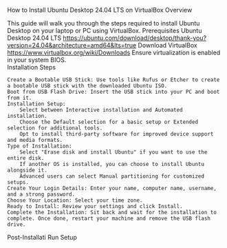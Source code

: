 How to Install Ubuntu Desktop 24.04 LTS on VirtualBox
Overview

This guide will walk you through the steps required to install Ubuntu Desktop on your laptop or PC using VirtualBox.
Prerequisites
    Ubuntu Desktop 24.04 LTS
    https://ubuntu.com/download/desktop/thank-you?version=24.04&architecture=amd64&lts=true
    Download VirtualBox
    https://www.virtualbox.org/wiki/Downloads
     Ensure virtualization is enabled in your system BIOS.   
Installation Steps

    Create a Bootable USB Stick: Use tools like Rufus or Etcher to create a bootable USB stick with the downloaded Ubuntu ISO.
    Boot from USB Flash Drive: Insert the USB stick into your PC and boot from it.
    Installation Setup:
        Select between Interactive installation and Automated installation.
        Choose the Default selection for a basic setup or Extended selection for additional tools.
        Opt to install third-party software for improved device support and media formats.
    Type of Installation:
        Select "Erase disk and install Ubuntu" if you want to use the entire disk.
        If another OS is installed, you can choose to install Ubuntu alongside it.
        Advanced users can select Manual partitioning for customized setups.
    Create Your Login Details: Enter your name, computer name, username, and a strong password.
    Choose Your Location: Select your time zone.
    Ready to Install: Review your settings and click Install.
    Complete the Installation: Sit back and wait for the installation to complete. Once done, restart your machine and remove the USB flash drive.

Post-Installati
Run Setup
